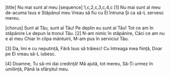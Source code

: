 [title] Nu mai sunt al meu
[sequence] 1,c,2,c,3,c,4,c
[1]
Nu mai sunt al meu de-acuma
Isus e Stăpânul meu
Vreau să fiu cu El întruna
Și ca să-L servesc mereu.

[chorus]
Sunt al Tău, sunt al Tău!
Pe deplin eu sunt al Tău!
Tot ce am în stăpânire
Le depun la tronul Tău.
[2]
N-am nimic în stăpânire,
Căci ce am nu e al meu
Chiar în clipa mântuirii,
M-am pus în serviciul Tău.

[3]
Da, îmi e cu neputință,
Fără Isus să trăiesc!
Cu întreaga mea ființă,
Doar pe El vreau să-L iubesc.

[4]
Doamne, Tu să-mi dai credință!
Mă ajută, tot mereu,
Să-Ți urmez în umilință,
Până la sfârșitul meu.

